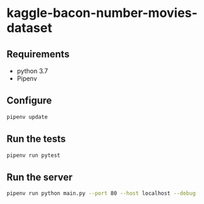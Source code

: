 # kaggle-bacon-number-movies-dataset

## Requirements

- python 3.7
- Pipenv

## Configure

```bash
pipenv update
```

## Run the tests

```bash
pipenv run pytest
```

## Run the server

```bash
pipenv run python main.py --port 80 --host localhost --debug
```